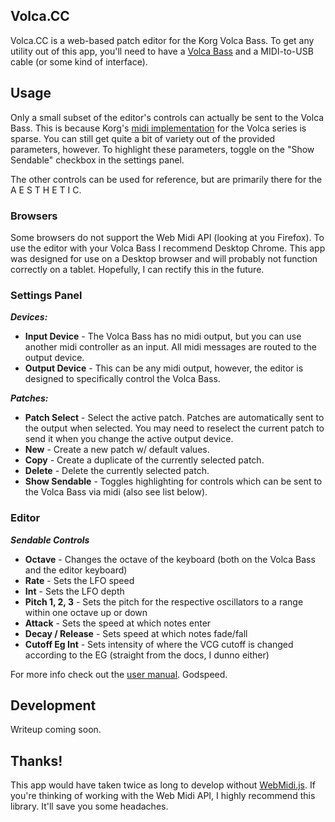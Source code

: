 ## Volca.CC
Volca.CC is a web-based patch editor for the Korg Volca Bass. To get any utility out of this app, you'll need to have a [Volca Bass](https://www.korg.com/us/products/dj/volca_bass/) and a MIDI-to-USB cable (or some kind of interface).

## Usage
Only a small subset of the editor's controls can actually be sent to the Volca Bass. This is because Korg's [midi implementation](http://i.korg.com/uploads/Support/USA_volcabass_MIDI_Chart_E.pdf) for the Volca series is sparse. You can still get quite a bit of variety out of the provided parameters, however. To highlight these parameters, toggle on the "Show Sendable" checkbox in the settings panel. 

The other controls can be used for reference, but are primarily there for the A E S T H E T I C.

### Browsers
Some browsers do not support the Web Midi API (looking at you Firefox). To use the editor with your Volca Bass I recommend Desktop Chrome. This app was designed for use on a Desktop browser and will probably not function correctly on a tablet. Hopefully, I can rectify this in the future.

### Settings Panel

***Devices:***
 - **Input Device** - The Volca Bass has no midi output, but you can use another midi controller as an input. All midi messages are routed to the output device. 
 - **Output Device** - This can be any midi output, however, the editor is designed to specifically control the Volca Bass.
 
 ***Patches:***
 - **Patch Select** - Select the active patch. Patches are automatically sent to the output when selected. You may need to reselect the current patch to send it when you change the active output device. 
 - **New** - Create a new patch w/ default values.
 - **Copy** - Create a duplicate of the currently selected patch.
 - **Delete** - Delete the currently selected patch.
 - **Show Sendable** - Toggles highlighting for controls which can be sent to the Volca Bass via midi (also see list below). 
 
 ### Editor
 
 ***Sendable Controls***
  - **Octave** - Changes the octave of the keyboard (both on the Volca Bass and the editor keyboard)
  - **Rate** - Sets the LFO speed
  - **Int** - Sets the LFO depth
  - **Pitch 1, 2, 3** - Sets the pitch for the respective oscillators to a range within one octave up or down
  - **Attack** - Sets the speed at which notes enter
  - **Decay / Release** - Sets speed at which notes fade/fall
  - **Cutoff Eg Int** - Sets intensity of where the VCG cutoff is changed according to the EG (straight from the docs, I dunno either)

  For more info check out the [user manual](http://i.korg.com/uploads/Support/USA_volca_bass_OM_EFGSC2.pdf). Godspeed.
  
## Development
Writeup coming soon.

## Thanks!
This app would have taken twice as long to develop without [WebMidi.js](https://github.com/djipco/webmidi). If you're thinking of working with the Web Midi API, I highly recommend this library. It'll save you some headaches.



